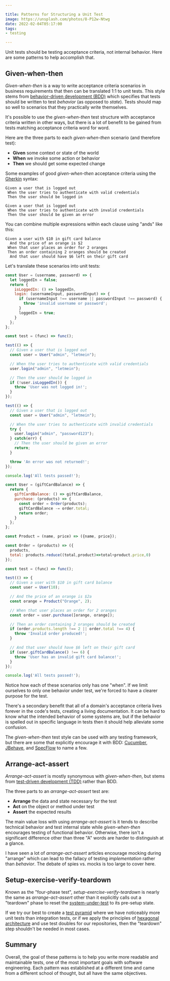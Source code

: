 ```yaml
---

title: Patterns for Structuring a Unit Test
image: https://unsplash.com/photos/8-P12w-Ntwg
date: 2022-02-04T05:17:00
tags:
- testing

---
```


Unit tests should be testing acceptance criteria, not internal behavior. Here are some patterns to help accomplish that.

## Given-when-then

_Given-when-then_ is a way to write acceptance criteria scenarios in business requirements that then can be translated 1:1 to unit tests. This style stems from [behavior-driven development (BDD)](https://www.agilealliance.org/glossary/bdd) which specifies that tests should be written to test _behavior_ (as opposed to _state_). Tests should map so well to scenarios that they practically write themselves.

It's possible to use the _given-when-then_ test structure with acceptance criteria written in other ways, but there is a lot of benefit to be gained from tests matching acceptance criteria word for word.

Here are the three parts to each _given-when-then_ scenario (and therefore test):

- **Given** some context or state of the world
- **When** we invoke some action or behavior
- **Then** we should get some expected change

Some examples of good _given-when-then_ acceptance criteria using the [Gherkin](https://cucumber.io/docs/gherkin/reference/) syntax:

```text
Given a user that is logged out
 When the user tries to authenticate with valid credentials
 Then the user should be logged in

Given a user that is logged out
 When the user tries to authenticate with invalid credentials
 Then the user should be given an error
```

You can combine multiple expressions within each clause using "ands" like this:

```text
Given a user with $10 in gift card balance
  And the price of an orange is $2
 When that user places an order for 2 oranges
 Then an order containing 2 oranges should be created
  And that user should have $6 left on their gift card
```

Let's translate these scenarios into unit tests:

```javascript
const User = (username, password) => {
  let loggedIn = false;
  return {
    isLoggedIn: () => loggedIn,
    login: (usernameInput, passwordInput) => {
      if (usernameInput !== username || passwordInput !== password) {
        throw 'invalid username or password';
      }
      loggedIn = true;
    }
  };
};

const test = (func) => func();

test(() => {
  // Given a user that is logged out
  const user = User("admin", "letmein");

  // When the user tries to authenticate with valid credentials
  user.login("admin", "letmein");

  // Then the user should be logged in
  if (!user.isLoggedIn()) {
    throw 'User was not logged in!';
  }
});

test(() => {
  // Given a user that is logged out
  const user = User("admin", "letmein");

  // When the user tries to authenticate with invalid credentials
  try {
    user.login("admin", "password123");
  } catch(err) {
    // Then the user should be given an error
    return;
  }

  throw 'An error was not returned!';
});

console.log('All tests passed!');
```

```javascript
const User = (giftCardBalance) => {
  return {
    giftCardBalance: () => giftCardBalance,
    purchase: (products) => {
      const order = Order(products);
      giftCardBalance -= order.total;
      return order;
    }
  };
};

const Product = (name, price) => ({name, price});

const Order = (products) => ({
  products,
  total: products.reduce((total,product)=>total+product.price,0)
});

const test = (func) => func();

test(() => {
  // Given a user with $10 in gift card balance
  const user = User(10);

  // And the price of an orange is $2a
  const orange = Product("Orange", 2);

  // When that user places an order for 2 oranges
  const order = user.purchase([orange, orange]);

  // Then an order containing 2 oranges should be created
  if (order.products.length !== 2 || order.total !== 4) {
    throw 'Invalid order produced!';
  }

  // And that user should have $6 left on their gift card
  if (user.giftCardBalance() !== 6) {
    throw 'User has an invalid gift card balance!';
  }
});

console.log('All tests passed!');
```

Notice how each of these scenarios only has one "when". If we limit ourselves to only one behavior under test, we're forced to have a clearer purpose for the test.

There's a secondary benefit that all of a domain's acceptance criteria lives forever in the code's tests, creating a living documentation. It can be hard to know what the intended behavior of some systems are, but if the behavior is spelled out in specific language in tests then it should help alleviate some confusion.

The _given-when-then_ test style can be used with any testing framework, but there are some that explicitly encourage it with BDD: [Cucumber](https://cucumber.io/), [JBehave](https://cucumber.io/), and [SpecFlow](https://specflow.org/) to name a few.

## Arrange-act-assert

_Arrange-act-assert_ is mostly synonymous with _given-when-then_, but stems from [test-driven development (TDD)](https://www.agilealliance.org/glossary/tdd/) rather than BDD.

The three parts to an _arrange-act-assert_ test are:

- **Arrange** the data and state necessary for the test
- **Act** on the object or method under test
- **Assert** the expected results

The main value loss with using _arrange-act-assert_ is it tends to describe technical behavior and test internal state while _given-when-then_ encourages testing of functional behavior. Otherwise, there isn't a significant difference other than three "A" words are harder to distinguish at a glance.

I have seen a lot of _arrange-act-assert_ articles encourage mocking during "arrange" which can lead to the fallacy of testing _implementation_ rather than _behavior_. The debate of spies vs. mocks is too large to cover here.

## Setup-exercise-verify-teardown

Known as the "four-phase test", _setup-exercise-verify-teardown_ is nearly the same as _arrange-act-assert_ other than it explicitly calls out a "teardown" phase to reset the [system-under-test](https://en.wikipedia.org/wiki/System_under_test) to its pre-setup state.

If we try our best to create a [test pyramid](https://martinfowler.com/articles/practical-test-pyramid.html) where we have noticeably more unit tests than integration tests, or if we apply the principles of [hexagonal architecture](https://en.wikipedia.org/wiki/Hexagonal_architecture_(software)) and use test doubles for our repositories, then the "teardown" step shouldn't be needed in most cases.

## Summary

Overall, the goal of these patterns is to help you write more readable and maintainable tests, one of the most important goals with software engineering. Each pattern was established at a different time and came from a different school of thought, but all have the same objectives.
